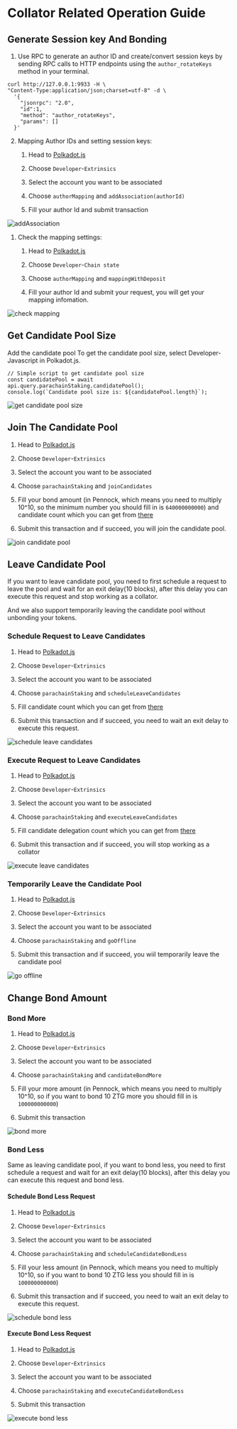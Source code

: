 # Collator Related Operation Guide

## Generate Session key And Bonding

1. Use RPC to generate an author ID and create/convert session keys by sending
   RPC calls to HTTP endpoints using the `author_rotateKeys` method in your
   terminal.

```
curl http://127.0.0.1:9933 -H \
"Content-Type:application/json;charset=utf-8" -d \
  '{
    "jsonrpc": "2.0",
    "id":1,
    "method": "author_rotateKeys",
    "params": []
  }'
```

2. Mapping Author IDs and setting session keys:

   1. Head to
      [Polkadot.js](https://polkadot.js.org/apps/?rpc=wss%3A%2F%2Fbsr.zeitgeist.pm#/accounts)

   2. Choose `Developer`-`Extrinsics`

   3. Select the account you want to be associated

   4. Choose `authorMapping` and `addAssociation(authorId)`

   5. Fill your author Id and submit transaction

![addAssociation](/img/mapping-association.png)

1. Check the mapping settings:

   1. Head to
      [Polkadot.js](https://polkadot.js.org/apps/?rpc=wss%3A%2F%2Fbsr.zeitgeist.pm#/accounts)

   2. Choose `Developer`-`Chain state`

   3. Choose `authorMapping` and `mappingWithDeposit`

   4. Fill your author Id and submit your request, you will get your mapping
      infomation.

![check mapping](/img/check-mapping.png)

## Get Candidate Pool Size

Add the candidate pool To get the candidate pool size, select
Developer-Javascript in Polkadot.js.

```
// Simple script to get candidate pool size
const candidatePool = await api.query.parachainStaking.candidatePool();
console.log(`Candidate pool size is: ${candidatePool.length}`);
```

![get candidate pool size](/img/get-candidate-pool-size.png)

## Join The Candidate Pool

1.  Head to
    [Polkadot.js](https://polkadot.js.org/apps/?rpc=wss%3A%2F%2Fbsr.zeitgeist.pm#/accounts)

2.  Choose `Developer`-`Extrinsics`

3.  Select the account you want to be associated

4.  Choose `parachainStaking` and `joinCandidates`

5.  Fill your bond amount (in Pennock, which means you need to multiply 10^10,
    so the minimum number you should fill in is `640000000000`) and candidate
    count which you can get from [there](#get-candidate-pool-size)
6.  Submit this transaction and if succeed, you will join the candidate pool.

![join candidate pool](/img/join-candidate-pool.png)

## Leave Candidate Pool

If you want to leave candidate pool, you need to first schedule a request to
leave the pool and wait for an exit delay(10 blocks), after this delay you can
execute this request and stop working as a collator.

And we also support temporarily leaving the candidate pool without unbonding
your tokens.

### Schedule Request to Leave Candidates

1.  Head to
    [Polkadot.js](https://polkadot.js.org/apps/?rpc=wss%3A%2F%2Fbsr.zeitgeist.pm#/accounts)

2.  Choose `Developer`-`Extrinsics`

3.  Select the account you want to be associated

4.  Choose `parachainStaking` and `scheduleLeaveCandidates`

5.  Fill candidate count which you can get from
    [there](#get-candidate-pool-size)
6.  Submit this transaction and if succeed, you need to wait an exit delay to
    execute this request.

![schedule leave candidates](/img/schedule-leave-candidates.png)

### Execute Request to Leave Candidates

1.  Head to
    [Polkadot.js](https://polkadot.js.org/apps/?rpc=wss%3A%2F%2Fbsr.zeitgeist.pm#/accounts)

2.  Choose `Developer`-`Extrinsics`

3.  Select the account you want to be associated

4.  Choose `parachainStaking` and `executeLeaveCandidates`

5.  Fill candidate delegation count which you can get from
    [there](#get-candidate-pool-size)
6.  Submit this transaction and if succeed, you will stop working as a collator

![execute leave candidates](/img/execute-leave-candidates.png)

### Temporarily Leave the Candidate Pool

1.  Head to
    [Polkadot.js](https://polkadot.js.org/apps/?rpc=wss%3A%2F%2Fbsr.zeitgeist.pm#/accounts)

2.  Choose `Developer`-`Extrinsics`

3.  Select the account you want to be associated

4.  Choose `parachainStaking` and `goOffline`

5.  Submit this transaction and if succeed, you wiil temporarily leave the
    candidate pool

![go offline](/img/go-offline.png)

## Change Bond Amount

### Bond More

1.  Head to
    [Polkadot.js](https://polkadot.js.org/apps/?rpc=wss%3A%2F%2Fbsr.zeitgeist.pm#/accounts)

2.  Choose `Developer`-`Extrinsics`

3.  Select the account you want to be associated

4.  Choose `parachainStaking` and `candidateBondMore`

5.  Fill your more amount (in Pennock, which means you need to multiply 10^10,
    so if you want to bond 10 ZTG more you should fill in is `100000000000`)

6.  Submit this transaction

![bond more](/img/bond-more.png)

### Bond Less

Same as leaving candidate pool, if you want to bond less, you need to first
schedule a request and wait for an exit delay(10 blocks), after this delay you
can execute this request and bond less.

#### Schedule Bond Less Request

1.  Head to
    [Polkadot.js](https://polkadot.js.org/apps/?rpc=wss%3A%2F%2Fbsr.zeitgeist.pm#/accounts)

2.  Choose `Developer`-`Extrinsics`

3.  Select the account you want to be associated

4.  Choose `parachainStaking` and `scheduleCandidateBondLess`

5.  Fill your less amount (in Pennock, which means you need to multiply 10^10,
    so if you want to bond 10 ZTG less you should fill in is `100000000000`)
6.  Submit this transaction and if succeed, you need to wait an exit delay to
    execute this request.

![schedule bond less](/img/schedule-bond-less.png)

#### Execute Bond Less Request

1.  Head to
    [Polkadot.js](https://polkadot.js.org/apps/?rpc=wss%3A%2F%2Fbsr.zeitgeist.pm#/accounts)

2.  Choose `Developer`-`Extrinsics`

3.  Select the account you want to be associated

4.  Choose `parachainStaking` and `executeCandidateBondLess`

5.  Submit this transaction

![execute bond less](/img/execute-bond-less.png)
